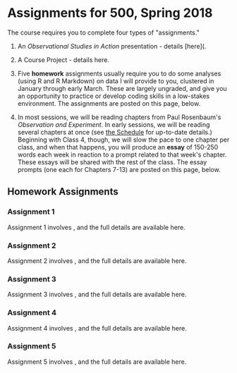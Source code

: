 # Assignments for 500, Spring 2018

The course requires you to complete four types of "assignments." 

1. An *Observational Studies in Action* presentation - details [here](.

2. A Course Project - details here.

3. Five **homework** assignments usually require you to do some analyses (using R and R Markdown) on data I will provide to you, clustered in January through early March. These are largely ungraded, and give you an opportunity to practice or develop coding skills in a low-stakes environment. The assignments are posted on this page, below.

4. In most sessions, we will be reading chapters from Paul Rosenbaum's *Observation and Experiment*. In early sessions, we will be reading several chapters at once (see [the Schedule](https://github.com/THOMASELOVE/500-2018/blob/master/SCHEDULE.md) for up-to-date details.) Beginning with Class 4, though, we will slow the pace to one chapter per class, and when that happens, you will produce an **essay** of 150-250 words each week in reaction to a prompt related to that week's chapter. These essays will be shared with the rest of the class. The essay prompts (one each for Chapters 7-13) are posted on this page, below. 


## Homework Assignments

### Assignment 1

Assignment 1 involves , and the full details are available here.

### Assignment 2

Assignment 2 involves , and the full details are available here.

### Assignment 3

Assignment 3 involves , and the full details are available here.

### Assignment 4

Assignment 4 involves , and the full details are available here.

### Assignment 5

Assignment 5 involves , and the full details are available here.

